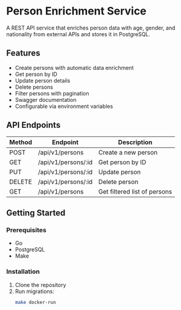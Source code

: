 # Person Enrichment Service

A REST API service that enriches person data with age, gender, and nationality from external APIs and stores it in PostgreSQL.

## Features

- Create persons with automatic data enrichment
- Get person by ID
- Update person details
- Delete persons
- Filter persons with pagination
- Swagger documentation
- Configurable via environment variables

## API Endpoints

| Method | Endpoint           | Description                          |
|--------|--------------------|--------------------------------------|
| POST   | /api/v1/persons    | Create a new person                  |
| GET    | /api/v1/persons/:id| Get person by ID                     |
| PUT    | /api/v1/persons/:id| Update person                        |
| DELETE | /api/v1/persons/:id| Delete person                        |
| GET    | /api/v1/persons    | Get filtered list of persons         |

## Getting Started

### Prerequisites

- Go
- PostgreSQL
- Make

### Installation

1. Clone the repository
3. Run migrations:
   ```bash
   make docker-run
